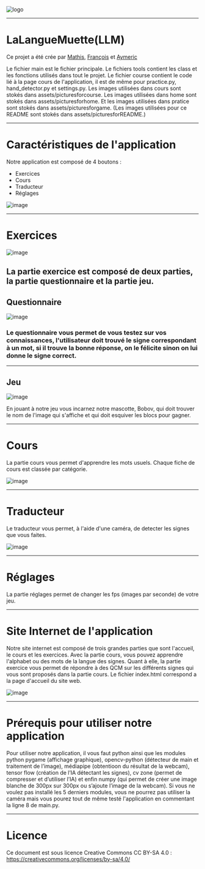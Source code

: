 ![logo](ApplicationLaLangueMuette/assets/picturesforREADME/logo.jpg)


---
<h1>LaLangueMuette(LLM)</h1>
Ce projet a été crée par <a href="https://github.com/XiNoxZz">Mathis</a>, <a href="https://github.com/Skavengers">François</a> et <a href="https://github.com/AymericdeCau">Aymeric</a>

Le fichier main est le fichier principale.
Le fichiers tools contient les class et les fonctions utilisés dans tout le projet.
Le fichier course contient le code lié à la page cours de l'application, il est de même pour practice.py, hand_detector.py et settings.py.
Les images utilisées dans cours sont stokés dans assets/picturesforcourse.
Les images utilisées dans home sont stokés dans assets/picturesforhome.
Et les images utilisées dans pratice sont stokés dans assets/picturesforgame.
(Les images utilisées pour ce README sont stokés dans assets/picturesforREADME.)

---
<h1>Caractéristiques de l'application</h1>

Notre application est composé de 4 boutons :
    
   - Exercices
   - Cours 
   - Traducteur
   - Réglages
    
 
![image](assets/picturesforREADME/Screenshot1.png)


---
<h1>Exercices</h1>


![image](assets/picturesforREADME/Screenshot2.png)
    
La partie exercice est composé de deux parties, la partie questionnaire et la partie jeu.
---

<h2>Questionnaire</h2>

![image](assets/picturesforREADME/Screenshot3.png)

<h3>Le questionnaire vous permet de vous testez sur vos connaissances, l'utilisateur doit trouvé le signe correspondant à un mot, si il trouve la bonne réponse, on le félicite sinon on lui donne le signe correct.</h3>

---

<h2>Jeu</h2>

![image](assets/picturesforREADME/Screenshot4.png)

En jouant à notre jeu vous incarnez notre mascotte, Bobov, qui doit trouver le nom de l'image qui s'affiche et qui doit esquiver les blocs pour gagner.

---

<h1>Cours</h1>

La partie cours vous permet d'apprendre les mots usuels. Chaque fiche de cours est classée par catégorie.

![image](assets/picturesforREADME/Screenshot5.png)

---

<h1>Traducteur</h1>

Le traducteur vous permet, à l'aide d'une caméra, de detecter les signes que vous faites.

![image](assets/picturesforREADME/Screenshot6.png)

---

<h1>Réglages</h1>

La partie réglages permet de changer les fps (images par seconde) de votre jeu.

---

<h1>Site Internet de l'application</h1>

Notre site internet est composé de trois grandes parties que sont l'accueil, le cours et les exercices. Avec la partie cours, vous pouvez apprendre l'alphabet ou des mots de la langue des signes. Quant à elle, la partie exercice vous permet de répondre à des QCM sur les différents signes qui vous sont proposés dans la partie cours.
Le fichier index.html correspond a la page d'accueil du site web.


![image](assets/picturesforREADME/Screenshot7.png)

---

<h1>Prérequis pour utiliser notre application</h1>

Pour utiliser notre application, il vous faut python ainsi que les modules python pygame (affichage graphique), opencv-python (détecteur de main et traitement de l’image), médiapipe (obtentioon du résultat de la webcam), tensor flow (création de l’IA détectant les signes), cv zone (permet de compresser et d’utiliser l’IA) et enfin numpy (qui permet de créer une image blanche de 300px sur 300px ou s’ajoute l’image de la
webcam). Si vous ne voulez pas installé les 5 derniers modules, vous ne pourrez pas utiliser la caméra mais vous pourez tout de même testé l'application en commentant la ligne 8 de main.py.

---

<h1>Licence</h1>

Ce document est sous licence Creative Commons CC BY-SA 4.0 : https://creativecommons.org/licenses/by-sa/4.0/


